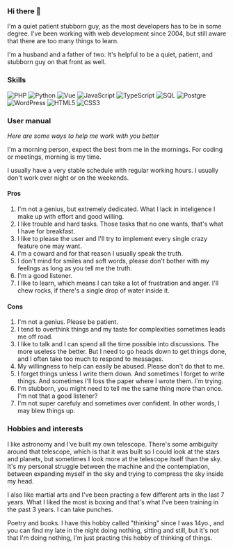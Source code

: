 ### Hi there 👋

I'm a quiet patient stubborn guy, as the most developers has to be in some degree. I've been working with web development since 2004, but still aware that there are too many things to learn.

I'm a husband and a father of two. It's helpful to be a quiet, patient, and stubborn guy on that front as well. 

### Skills
![PHP](https://img.shields.io/badge/-PHP-000?&logo=php)
![Python](https://img.shields.io/badge/-Python-000?&logo=Python)
![Vue](https://img.shields.io/badge/-Vue-000?&logo=vue.js)
![JavaScript](https://img.shields.io/badge/-JavaScript-000?&logo=JavaScript)
![TypeScript](https://img.shields.io/badge/-TypeScript-000?&logo=TypeScript)
![SQL](https://img.shields.io/badge/-MySQL-000?&logo=MySQL)
![Postgre](https://img.shields.io/badge/-Postgres-000?&logo=postgresql)
![WordPress](https://img.shields.io/badge/-WordPress-000?&logo=wordpress)
![HTML5](https://img.shields.io/badge/-HTML5-000?&logo=html5)
![CSS3](https://img.shields.io/badge/-CSS3-000?&logo=css3)

### User manual

_Here are some ways to help me work with you better_

I'm a morning person, expect the best from me in the mornings. For coding or meetings, morning is my time. 

I usually have a very stable schedule with regular working hours. I usually don't work over night or on the weekends.

#### Pros

1. I'm not a genius, but extremely dedicated. What I lack in inteligence I make up with effort and good willing.
2. I like trouble and hard tasks. Those tasks that no one wants, that's what I have for breakfast.
3. I like to please the user and I'll try to implement every single crazy feature one may want.
4. I'm a coward and for that reason I usually speak the truth.
5. I don't mind for smiles and soft words, please don't bother with my feelings as long as you tell me the truth.
6. I'm a good listener. 
7. I like to learn, which means I can take a lot of frustration and anger. I'll chew rocks, if there's a single drop of water inside it.

#### Cons

1. I'm not a genius. Please be patient.
2. I tend to overthink things and my taste for complexities sometimes leads me off road.
3. I like to talk and I can spend all the time possible into discussions. The more useless the better. But I need to go heads down to get things done, and I often take too much to respond to messages.
4. My willingness to help can easily be abused. Please don't do that to me.
5. I forget things unless I write them down. And sometimes I forget to write things. And sometimes I'll loss the paper where I wrote them. I'm trying.
6. I'm stubborn, you might need to tell me the same thing more than once. I'm not that a good listener?
7. I'm not super carefuly and sometimes over confident. In other words, I may blew things up.

### Hobbies and interests 

I like astronomy and I've built my own telescope. There's some ambiguity around that telescope, which is that it was built so I could look at the stars and planets, but sometimes I look more at the telescope itself than the sky. It's my personal struggle between the machine and the contemplation, between expanding myself in the sky and trying to compress the sky inside my head. 

I also like martial arts and I've been practing a few different arts in the last 7 years. What I liked the most is boxing and that's what I've been training in the past 3 years. I can take punches. 

Poetry and books. I have this hobby called "thinking" since I was 14yo., and you can find my late in the night doing nothing, sitting and still, but it's not that I'm doing nothing, I'm just practing this hobby of thinking of things.




